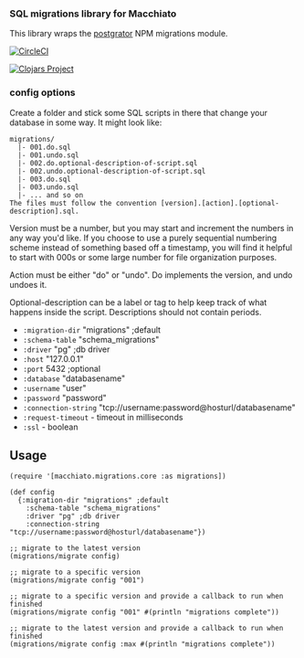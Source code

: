 ### SQL migrations library for Macchiato

This library wraps the [postgrator](https://github.com/rickbergfalk/postgrator) NPM migrations module.

[![CircleCI](https://circleci.com/gh/macchiato-framework/macchiato-migrations.svg?style=svg)](https://circleci.com/gh/macchiato-framework/macchiato-migrations)

[![Clojars Project](https://img.shields.io/clojars/v/macchiato/migrations.svg)](https://clojars.org/macchiato/migrations)

### config options

Create a folder and stick some SQL scripts in there that change your database in some way. It might look like:

```
migrations/
  |- 001.do.sql
  |- 001.undo.sql
  |- 002.do.optional-description-of-script.sql
  |- 002.undo.optional-description-of-script.sql
  |- 003.do.sql
  |- 003.undo.sql
  |- ... and so on
The files must follow the convention [version].[action].[optional-description].sql.
```

Version must be a number, but you may start and increment the numbers in any way you'd like. If you choose to use a purely sequential numbering scheme instead of something based off a timestamp, you will find it helpful to start with 000s or some large number for file organization purposes.

Action must be either "do" or "undo". Do implements the version, and undo undoes it.

Optional-description can be a label or tag to help keep track of what happens inside the script. Descriptions should not contain periods.



* `:migration-dir` "migrations" ;default
* `:schema-table` "schema_migrations"
* `:driver` "pg" ;db driver
* `:host` "127.0.0.1"
* `:port` 5432 ;optional
* `:database` "databasename"
* `:username` "user"
* `:password` "password"
* `:connection-string` "tcp://username:password@hosturl/databasename"
* `:request-timeout` - timeout in milliseconds
* `:ssl` - boolean

## Usage

```
(require '[macchiato.migrations.core :as migrations])

(def config
  {:migration-dir "migrations" ;default
    :schema-table "schema_migrations"
    :driver "pg" ;db driver
    :connection-string "tcp://username:password@hosturl/databasename"})

;; migrate to the latest version
(migrations/migrate config)

;; migrate to a specific version
(migrations/migrate config "001")

;; migrate to a specific version and provide a callback to run when finished
(migrations/migrate config "001" #(println "migrations complete"))

;; migrate to the latest version and provide a callback to run when finished
(migrations/migrate config :max #(println "migrations complete"))
```

